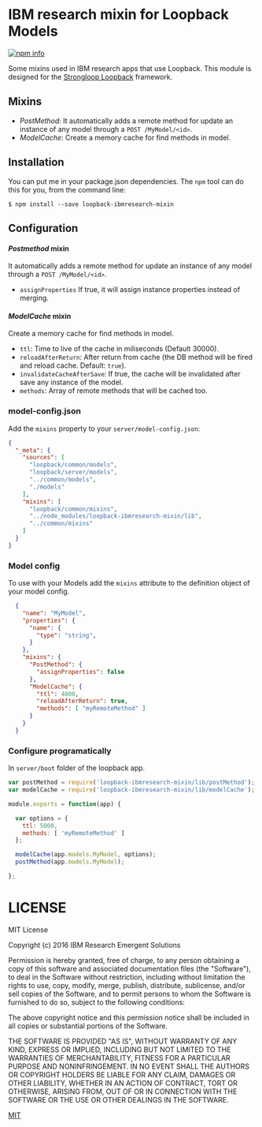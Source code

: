 # IBM research mixin for Loopback Models

[![npm info](https://nodei.co/npm/loopback-ibmresearch-mixin.png?downloads=true&downloadRank=true&stars=true)](https://npmjs.org/package/loopback-ibmresearch-mixin)

Some mixins used in IBM research apps that use Loopback. This module is designed for the [Strongloop Loopback](https://github.com/strongloop/loopback) framework.

## Mixins

* _PostMethod_: It automatically adds a remote method for update an instance of any model through a `POST /MyModel/<id>`.
* _ModelCache_: Create a memory cache for find methods in model.

## Installation

You can put me in your package.json dependencies. The `npm` tool can do this for you, from the command line:

    $ npm install --save loopback-ibmresearch-mixin

## Configuration

#### _Postmethod_ mixin

It automatically adds a remote method for update an instance of any model through a `POST /MyModel/<id>`.

* `assignProperties` If true, it will assign instance properties instead of merging.

#### _ModelCache_ mixin

Create a memory cache for find methods in model.

* `ttl`: Time to live of the cache in miliseconds (Default 30000).
* `reloadAfterReturn`: After return from cache (the DB method will be fired and reload cache. Default: `true`).
* `invalidateCacheAfterSave`: If true, the cache will be invalidated after save any instance of the model.
* `methods`: Array of remote methods that will be cached too.

### model-config.json

Add the `mixins` property to your `server/model-config.json`:

```json
{
  "_meta": {
    "sources": [
      "loopback/common/models",
      "loopback/server/models",
      "../common/models",
      "./models"
    ],
    "mixins": [
      "loopback/common/mixins",
      "../node_modules/loopback-ibmresearch-mixin/lib",
      "../common/mixins"
    ]
  }
}
```

### Model config

To use with your Models add the `mixins` attribute to the definition object of your model config.

```json
  {
    "name": "MyModel",
    "properties": {
      "name": {
        "type": "string",
      }
    },
    "mixins": {
      "PostMethod": {
        "assignProperties": false
      },
      "ModelCache": {
        "ttl": 4000,
        "reloadAfterReturn": true,
        "methods": [ "myRemoteMethod" ]
      }
    }
  }
```

### Configure programatically

In `server/boot` folder of the loopback app.

```javascript
var postMethod = require('loopback-ibmresearch-mixin/lib/postMethod');
var modelCache = require('loopback-ibmresearch-mixin/lib/modelCache');

module.exports = function(app) {

  var options = {
    ttl: 5000,
    methods: [ 'myRemoteMethod' ]
  };

  modelCache(app.models.MyModel, options);
  postMethod(app.models.MyModel);

};
```

# LICENSE

MIT License

Copyright (c) 2016 IBM Research Emergent Solutions

Permission is hereby granted, free of charge, to any person obtaining a copy
of this software and associated documentation files (the "Software"), to deal
in the Software without restriction, including without limitation the rights
to use, copy, modify, merge, publish, distribute, sublicense, and/or sell
copies of the Software, and to permit persons to whom the Software is
furnished to do so, subject to the following conditions:

The above copyright notice and this permission notice shall be included in all
copies or substantial portions of the Software.

THE SOFTWARE IS PROVIDED "AS IS", WITHOUT WARRANTY OF ANY KIND, EXPRESS OR
IMPLIED, INCLUDING BUT NOT LIMITED TO THE WARRANTIES OF MERCHANTABILITY,
FITNESS FOR A PARTICULAR PURPOSE AND NONINFRINGEMENT. IN NO EVENT SHALL THE
AUTHORS OR COPYRIGHT HOLDERS BE LIABLE FOR ANY CLAIM, DAMAGES OR OTHER
LIABILITY, WHETHER IN AN ACTION OF CONTRACT, TORT OR OTHERWISE, ARISING FROM,
OUT OF OR IN CONNECTION WITH THE SOFTWARE OR THE USE OR OTHER DEALINGS IN THE
SOFTWARE.

[MIT](LICENSE.txt)
